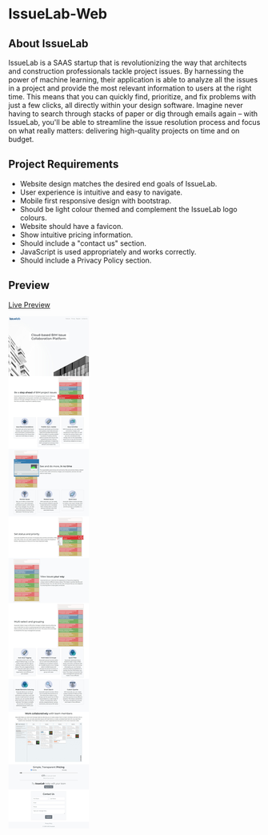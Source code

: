 # IssueLab-Web 

## About IssueLab
IssueLab is a SAAS startup that is revolutionizing the way that architects and construction professionals tackle project issues. By harnessing the power of machine learning, their application is able to analyze all the issues in a project and provide the most relevant information to users at the right time. This means that you can quickly find, prioritize, and fix problems with just a few clicks, all directly within your design software. Imagine never having to search through stacks of paper or dig through emails again – with IssueLab, you'll be able to streamline the issue resolution process and focus on what really matters: delivering high-quality projects on time and on budget.

## Project Requirements
* Website design matches the desired end goals of IssueLab. 
* User experience is intuitive and easy to navigate.
* Mobile first responsive design with bootstrap.
* Should be light colour themed and complement the IssueLab logo colours.
* Website should have a favicon.
* Show intuitive pricing information.
* Should include a "contact us" section.
* JavaScript is used appropriately and works correctly.
* Should include a Privacy Policy section.

## Preview
[Live Preview](https://dodzikojo.github.io/IssueLab-Web/ "Live Preview")

![preview](/IssueLab-Web-Screenshot.jpeg)

